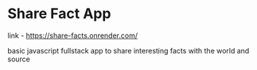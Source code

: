 # Share Fact App

link - https://share-facts.onrender.com/

basic javascript fullstack app to share interesting facts with the world and source
